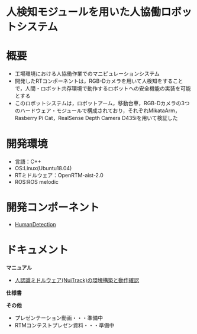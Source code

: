 # 人検知モジュールを用いた人協働ロボットシステム  

# 概要
* 工場環境における人協働作業でのマニピュレーションシステム  
* 開発したRTコンポーネントは，RGB-Dカメラを用いて人検知をすることで，人間・ロボット共存環境で動作するロボットへの安全機能の実装を可能とする  
* このロボットシステムは，ロボットアーム，移動台車，RGB-Dカメラの3つのハードウェア・モジュールで構成されており，それぞれMikataArm，Rasberry Pi Cat，RealSense Depth Camera D435iを用いて検証した  

# 開発環境
* 言語：C++  
* OS:Linux(Ubuntu18.04)  
* RTミドルウェア：OpenRTM-aist-2.0  
* ROS:ROS melodic  

# 開発コンポーネント
* [HumanDetection](https://github.com/Hisanori-Suito/HumanDetection)

# ドキュメント
**マニュアル**
* [人認識ミドルウェア(NuiTrack)の環境構築と動作確認](http://www1.meijo-u.ac.jp/~kohara/cms/technicalreport/ros_nuitrack)

**仕様書**

**その他**
* プレゼンテーション動画・・・準備中
* RTMコンテストプレゼン資料・・・準備中
